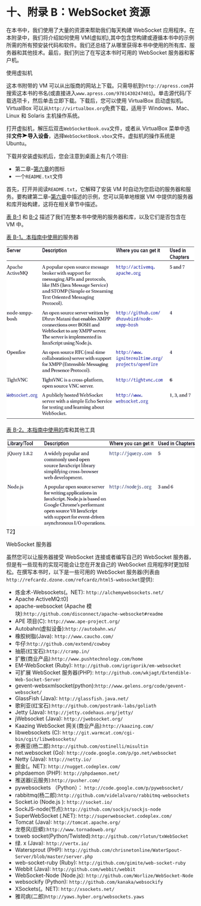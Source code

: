 # 十、附录 B：WebSocket 资源

在本书中，我们使用了大量的资源来帮助我们每天构建 WebSocket 应用程序。在本附录中，我们将介绍如何使用 VM(虚拟机),其中包含您构建或遵循本书中的示例所需的所有预安装代码和软件。我们还总结了从哪里获得本书中使用的所有库、服务器和其他技术。最后，我们列出了在写这本书时可用的 WebSocket 服务器和客户机。

使用虚拟机

这本书附带的 VM 可以从出版商的网站上下载。只需导航到`http://apress.com`并搜索这本书的书名(或直接进入`www.apress.com/9781430247401`)。单击源代码/下载选项卡，然后单击立即下载。下载后，您可以使用 VirtualBox 启动虚拟机。VirtualBox 可以从`http://virtualbox.org`免费下载，适用于 Windows、Mac、Linux 和 Solaris 主机操作系统。

打开虚拟机，解压后双击`WebSocketBook.ova`文件，或者从 VirtualBox 菜单中选择**文件![image](img/arrow.jpg)导入设备**，选择`WebSocketBook.vbox`文件。虚拟机的操作系统是 Ubuntu。

下载并安装虚拟机后，您会注意到桌面上有几个项目:

*   第二章–[第六章](06.html)的图标
*   一个`README.txt`文件

首先，打开并阅读`README.txt`，它解释了安装 VM 时自动为您启动的服务器和服务。要构建第二章–[第六章](06.html)中描述的示例，您可以简单地根据 VM 中提供的服务器和库开始构建，这将在相关章节中描述。

[表 B-1](#Tab1) 和 [B-2](#Tab2) 描述了我们在整本书中使用的服务器和库，以及它们是否包含在 VM 中。

[表 B-1。本指南中使用的](#_Tab1)服务器

![image](img/TableAppB-1.jpg)

[表 B-2。本指南中使用的](#_Tab2)库和其他工具

![image](img/TableAppB-2a.jpg)
T2】

WebSocket 服务器

虽然您可以让服务器接受 WebSocket 连接或者编写自己的 WebSocket 服务器，但是有一些现有的实现可能会让您在开发自己的 WebSocket 应用程序时更加轻松。在撰写本书时，以下是一些可用的 WebSocket 服务器(列表由`http://refcardz.dzone.com/refcardz/html5-websocket`提供):

*   炼金术-Websockets(。NET): `http://alchemywebsockets.net/`
*   Apache ActiveMQ:t0]
*   apache-websocket (Apache 模块):`http://github.com/disconnect/apache-websocket#readme`
*   APE 项目(C): `http://www.ape-project.org/`
*   Autobahn(虚拟设备):`http://autobahn.ws/`
*   橡胶树脂(Java): `http://www.caucho.com/`
*   牛仔:`http://github.com/extend/cowboy`
*   抽筋(红宝石):`http://cramp.in/`
*   扩散(商业产品):`http://www.pushtechnology.com/home`
*   EM-WebSocket (Ruby): `http://github.com/igrigorik/em-websocket`
*   可扩展 WebSocket 服务器(PHP): `http://github.com/wkjagt/Extendible-Web-Socket-Server`
*   gevent-websxmlsocket(python):`http://www.gelens.org/code/gevent-websocket/`
*   GlassFish (Java): `http://glassfish.java.net/`
*   歌利亚(红宝石):`http://github.com/postrank-labs/goliath`
*   Jetty (Java): `http://jetty.codehaus.org/jetty/`
*   jWebsocket (Java): `http://jwebsocket.org/`
*   Kaazing WebSocket 网关(商业产品):`http://kaazing.com/`
*   libwebsockets (C): `http://git.warmcat.com/cgi-bin/cgit/libwebsockets/`
*   弥赛亚(杨二郎):`http://github.com/ostinelli/misultin`
*   net.websocket (Go): `http://code.google.com/p/go.net/websocket`
*   Netty (Java): `http://netty.io/`
*   掘金(。NET): `http://nugget.codeplex.com/`
*   phpdaemon (PHP): `http://phpdaemon.net/`
*   推送器(云服务):`http://pusher.com/`
*   pywebsockets （Python）： `http://code.google.com/p/pywebsocket/`
*   rabbitmq(杨二郎):`http://github.com/videlalvaro/rabbitmq-websockets`
*   Socket.io (Node.js ): `http://socket.io/`
*   SockJS-node(节点):`http://github.com/sockjs/sockjs-node`
*   SuperWebSocket (.NET): `http://superwebsocket.codeplex.com/`
*   Tomcat (Java): `http://tomcat.apache.org/`
*   龙卷风(巨蟒):`http://www.tornadoweb.org/`
*   txweb socket(Python/Twisted):`http://github.com/rlotun/txWebSocket`
*   绿. x (Java): `http://vertx.io/`
*   Watersprout (PHP): `http://github.com/chrisnetonline/WaterSpout-Server/blob/master/server.php`
*   web-socket-ruby (Ruby): `http://github.com/gimite/web-socket-ruby`
*   Webbit (Java): `http://github.com/webbit/webbit`
*   WebSocket-Node (Node.js): `http://github.com/Worlize/WebSocket-Node`
*   websockify (Python): `http://github.com/kanaka/websockify`
*   XSockets(。NET): `http://xsockets.net/`
*   雅司病(二郎)`http://yaws.hyber.org/websockets.yaws`